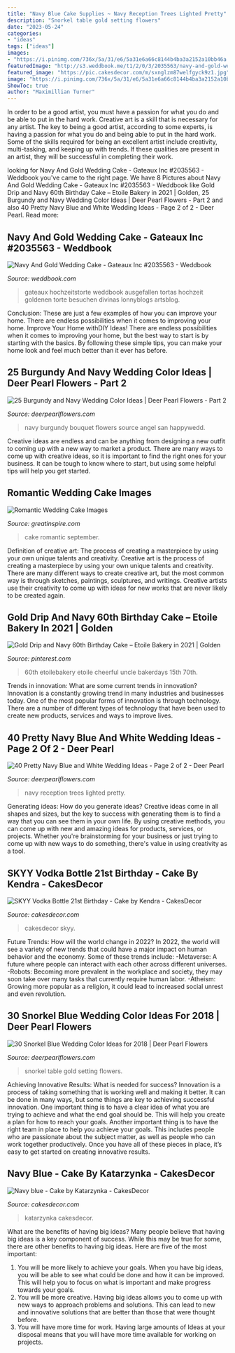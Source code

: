 ```yaml
---
title: "Navy Blue Cake Supplies ~ Navy Reception Trees Lighted Pretty"
description: "Snorkel table gold setting flowers"
date: "2023-05-24"
categories:
- "ideas"
tags: ["ideas"]
images:
- "https://i.pinimg.com/736x/5a/31/e6/5a31e6a66c8144b4ba3a2152a10bb46a.jpg"
featuredImage: "http://s3.weddbook.me/t1/2/0/3/2035563/navy-and-gold-wedding-cake-gateaux-inc-goddess-blue-pinterest.jpg"
featured_image: "https://pic.cakesdecor.com/m/sxnglzm87welfgyck9z1.jpg"
image: "https://i.pinimg.com/736x/5a/31/e6/5a31e6a66c8144b4ba3a2152a10bb46a.jpg"
ShowToc: true
author: "Maximillian Turner"
---
```



In order to be a good artist, you must have a passion for what you do and be able to put in the hard work.
Creative art is a skill that is necessary for any artist. The key to being a good artist, according to some experts, is having a passion for what you do and being able to put in the hard work. Some of the skills required for being an excellent artist include creativity, multi-tasking, and keeping up with trends. If these qualities are present in an artist, they will be successful in completing their work.

	

		
looking for Navy And Gold Wedding Cake - Gateaux Inc #2035563 - Weddbook you've came to the right page. We have 8 Pictures about Navy And Gold Wedding Cake - Gateaux Inc #2035563 - Weddbook like Gold Drip and Navy 60th Birthday Cake – Etoile Bakery in 2021 | Golden, 25 Burgundy and Navy Wedding Color Ideas | Deer Pearl Flowers - Part 2 and also 40 Pretty Navy Blue and White Wedding Ideas - Page 2 of 2 - Deer Pearl. Read more:
		
    
## Navy And Gold Wedding Cake - Gateaux Inc #2035563 - Weddbook

<img loading=lazy src="http://s3.weddbook.me/t1/2/0/3/2035563/navy-and-gold-wedding-cake-gateaux-inc-goddess-blue-pinterest.jpg" onerror="this.onerror=null;this.src='https://tse3.mm.bing.net/th?id=OIP.7Qlv4Ck1RlGsst9RdZyN1wHaKJ&amp;pid=15.1';" alt="Navy And Gold Wedding Cake - Gateaux Inc #2035563 - Weddbook">

_Source: weddbook.com_

>gateaux hochzeitstorte weddbook ausgefallen tortas hochzeit goldenen torte besuchen divinas lonnyblogs artsblog. 

	

Conclusion: These are just a few examples of how you can improve your home. There are endless possibilities when it comes to improving your home.
Improve Your Home withDIY Ideas!
There are endless possibilities when it comes to improving your home, but the best way to start is by starting with the basics. By following these simple tips, you can make your home look and feel much better than it ever has before.

    
## 25 Burgundy And Navy Wedding Color Ideas | Deer Pearl Flowers - Part 2

<img loading=lazy src="https://www.deerpearlflowers.com/wp-content/uploads/2017/04/burgundy-navy-wedding-bouquet.jpg" onerror="this.onerror=null;this.src='https://tse1.mm.bing.net/th?id=OIP.PeiIul6_FKw8nwR3i17oHwHaLH&amp;pid=15.1';" alt="25 Burgundy and Navy Wedding Color Ideas | Deer Pearl Flowers - Part 2">

_Source: deerpearlflowers.com_

>navy burgundy bouquet flowers source angel san happywedd. 

	

Creative ideas are endless and can be anything from designing a new outfit to coming up with a new way to market a product. There are many ways to come up with creative ideas, so it is important to find the right ones for your business. It can be tough to know where to start, but using some helpful tips will help you get started.

    
## Romantic Wedding Cake Images

<img loading=lazy src="https://greatinspire.com/wp-content/uploads/2016/09/Romantic-Wedding-Cake-Images-5.jpg" onerror="this.onerror=null;this.src='https://tse1.mm.bing.net/th?id=OIP.5dtsO1k3SxInpCV0BRTiswHaLH&amp;pid=15.1';" alt="Romantic Wedding Cake Images">

_Source: greatinspire.com_

>cake romantic september. 

	

Definition of creative art: The process of creating a masterpiece by using your own unique talents and creativity.
Creative art is the process of creating a masterpiece by using your own unique talents and creativity. There are many different ways to create creative art, but the most common way is through sketches, paintings, sculptures, and writings. Creative artists use their creativity to come up with ideas for new works that are never likely to be created again.

    
## Gold Drip And Navy 60th Birthday Cake – Etoile Bakery In 2021 | Golden

<img loading=lazy src="https://i.pinimg.com/736x/5a/31/e6/5a31e6a66c8144b4ba3a2152a10bb46a.jpg" onerror="this.onerror=null;this.src='https://tse4.mm.bing.net/th?id=OIP.bjx18BLS2W5b8EU28VJO7wHaJ3&amp;pid=15.1';" alt="Gold Drip and Navy 60th Birthday Cake – Etoile Bakery in 2021 | Golden">

_Source: pinterest.com_

>60th etoilebakery etoile cheerful uncle bakerdays 15th 70th. 

	

Trends in innovation: What are some current trends in innovation?
Innovation is a constantly growing trend in many industries and businesses today. One of the most popular forms of innovation is through technology. There are a number of different types of technology that have been used to create new products, services and ways to improve lives.

    
## 40 Pretty Navy Blue And White Wedding Ideas - Page 2 Of 2 - Deer Pearl

<img loading=lazy src="https://www.deerpearlflowers.com/wp-content/uploads/2015/08/lighted-trees-for-wedding-reception.jpg" onerror="this.onerror=null;this.src='https://tse1.mm.bing.net/th?id=OIP.7Qm-Ap87SNwfSWYzn9FBpgHaLH&amp;pid=15.1';" alt="40 Pretty Navy Blue and White Wedding Ideas - Page 2 of 2 - Deer Pearl">

_Source: deerpearlflowers.com_

>navy reception trees lighted pretty. 

	

Generating ideas: How do you generate ideas?
Creative ideas come in all shapes and sizes, but the key to success with generating them is to find a way that you can see them in your own life. By using creative methods, you can come up with new and amazing ideas for products, services, or projects. Whether you're brainstorming for your business or just trying to come up with new ways to do something, there's value in using creativity as a tool.

    
## SKYY Vodka Bottle 21st Birthday - Cake By Kendra - CakesDecor

<img loading=lazy src="https://pic.cakesdecor.com/m/po9r4d0emufij5llsslo.jpg" onerror="this.onerror=null;this.src='https://tse2.mm.bing.net/th?id=OIP.DOLOqLt41hFbnnA-LRrTLAHaJ0&amp;pid=15.1';" alt="SKYY Vodka Bottle 21st Birthday - Cake by Kendra - CakesDecor">

_Source: cakesdecor.com_

>cakesdecor skyy. 

	

Future Trends: How will the world change in 2022?
In 2022, the world will see a variety of new trends that could have a major impact on human behavior and the economy. Some of these trends include: 
-Metaverse: A future where people can interact with each other across different universes. 
-Robots: Becoming more prevalent in the workplace and society, they may soon take over many tasks that currently require human labor. 
-Atheism: Growing more popular as a religion, it could lead to increased social unrest and even revolution.

    
## 30 Snorkel Blue Wedding Color Ideas For 2018 | Deer Pearl Flowers

<img loading=lazy src="http://www.deerpearlflowers.com/wp-content/uploads/2015/09/Snorkel-Blue-and-Gold-Wedding-Table-Setting.jpg" onerror="this.onerror=null;this.src='https://tse4.mm.bing.net/th?id=OIP.gvQeAIMsNDh-YjDj7vQqLwHaLH&amp;pid=15.1';" alt="30 Snorkel Blue Wedding Color Ideas for 2018 | Deer Pearl Flowers">

_Source: deerpearlflowers.com_

>snorkel table gold setting flowers. 

	

Achieving Innovative Results: What is needed for success?
Innovation is a process of taking something that is working well and making it better. It can be done in many ways, but some things are key to achieving successful innovation. One important thing is to have a clear idea of what you are trying to achieve and what the end goal should be. This will help you create a plan for how to reach your goals. Another important thing is to have the right team in place to help you achieve your goals. This includes people who are passionate about the subject matter, as well as people who can work together productively. Once you have all of these pieces in place, it’s easy to get started on creating innovative results.

    
## Navy Blue - Cake By Katarzynka - CakesDecor

<img loading=lazy src="https://pic.cakesdecor.com/m/sxnglzm87welfgyck9z1.jpg" onerror="this.onerror=null;this.src='https://tse1.mm.bing.net/th?id=OIP.XUocAiwUzJ0q3c9bAQitcwHaM5&amp;pid=15.1';" alt="Navy blue - Cake by Katarzynka - CakesDecor">

_Source: cakesdecor.com_

>katarzynka cakesdecor. 

	

What are the benefits of having big ideas?
Many people believe that having big ideas is a key component of success. While this may be true for some, there are other benefits to having big ideas. Here are five of the most important: 
1. You will be more likely to achieve your goals. When you have big ideas, you will be able to see what could be done and how it can be improved. This will help you to focus on what is important and make progress towards your goals. 
2. You will be more creative. Having big ideas allows you to come up with new ways to approach problems and solutions. This can lead to new and innovative solutions that are better than those that were thought before. 
3. You will have more time for work. Having large amounts of Ideas at your disposal means that you will have more time available for working on projects.

